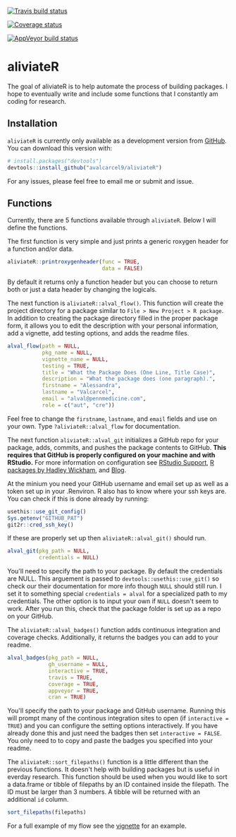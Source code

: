 
[![Travis build status](https://travis-ci.org/avalcarcel9/aliviateR.svg?branch=master)](https://travis-ci.org/avalcarcel9/aliviateR)

[![Coverage status](https://codecov.io/gh/avalcarcel9/aliviateR/branch/master/graph/badge.svg)](https://codecov.io/github/avalcarcel9/aliviateR?branch=master)

[![AppVeyor build status](https://ci.appveyor.com/api/projects/status/github/avalcarcel9/aliviateR?branch=master&svg=true)](https://ci.appveyor.com/project/avalcarcel9/aliviateR)

<!-- README.md is generated from README.Rmd. Please edit that file -->
aliviateR
=========

The goal of aliviateR is to help automate the process of building packages. I hope to eventually write and include some functions that I constantly am coding for research.

Installation
------------

`aliviateR` is currently only available as a development version from [GitHub](https://github.com/). You can download this version with:

``` r
# install.packages("devtools")
devtools::install_github("avalcarcel9/aliviateR")
```

For any issues, please feel free to email me or submit and issue.

Functions
---------

Currently, there are 5 functions available through `aliviateR`. Below I will define the functions.

The first function is very simple and just prints a generic roxygen header for a function and/or data.

``` r
aliviateR::printroxygenheader(func = TRUE,
                              data = FALSE)
```

By default it returns only a function header but you can choose to return both or just a data header by changing the logicals.

The next function is `aliviateR::alval_flow()`. This function will create the project directory for a package similar to `File > New Project > R package`. In addition to creating the package directory filled in the proper package form, it allows you to edit the description with your personal information, add a vignette, add testing options, and adds the readme files.

``` r
alval_flow(path = NULL, 
           pkg_name = NULL, 
           vignette_name = NULL,
           testing = TRUE, 
           title = "What the Package Does (One Line, Title Case)",
           description = "What the package does (one paragraph).",
           firstname = "Alessandra", 
           lastname = "Valcarcel",
           email = "alval@pennmedicine.com", 
           role = c("aut", "cre"))
```

Feel free to change the `firstname`, `lastname`, and `email` fields and use on your own. Type `?aliviateR::alval_flow` for documentation.

The next function `aliviateR::alval_git` initializes a GitHub repo for your package, adds, commits, and pushes the package contents to GitHub. **This requires that GitHub is properly configured on your machine and with RStudio.** For more information on configuration see [RStudio Support](https://support.rstudio.com/hc/en-us/articles/200532077-Version-Control-with-Git-and-SVN), [R packages by Hadley Wickham](http://r-pkgs.had.co.nz/git.html), and [Blog](http://happygitwithr.com/rstudio-git-github.html).

At the minium you need your GitHub username and email set up as well as a token set up in your .Renviron. R also has to know where your ssh keys are. You can check if this is done already by running:

``` r
usethis::use_git_config()
Sys.getenv("GITHUB_PAT")
git2r::cred_ssh_key()
```

If these are properly set up then `aliviateR::alval_git()` should run.

``` r
alval_git(pkg_path = NULL, 
          credentials = NULL)
```

You'll need to specify the path to your package. By default the credentials are NULL. This arguement is passed to `devtools::usethis::use_git()` so check our their documentation for more info though `NULL` should still run. I set it to something special `credentials = alval` for a specialized path to my credentials. The other option is to input your own if `NULL` doesn't seem to work. After you run this, check that the package folder is set up as a repo on your GitHub.

The `aliviateR::alval_badges()` function adds continuous integration and coverage checks. Additionally, it returns the badges you can add to your readme.

``` r
alval_badges(pkg_path = NULL, 
             gh_username = NULL, 
             interactive = TRUE,
             travis = TRUE,
             coverage = TRUE, 
             appveyor = TRUE,
             cran = TRUE)
```

You'll specify the path to your package and GitHub username. Running this will prompt many of the continous integration sites to open (if `interactive = TRUE`) and you can configure the setting options interactively. If you have already done this and just need the badges then set `interactive = FALSE`. You only need to to copy and paste the badges you specified into your readme.

The `aliviateR::sort_filepaths()` function is a little different than the previous functions. It doesn't help with building packages but is useful in everday research. This function should be used when you would like to sort a data.frame or tibble of filepaths by an ID contained inside the filepath. The ID must be larger than 3 numbers. A tibble will be returned with an additional `id` column.

``` r
sort_filepaths(filepaths)
```

For a full example of my flow see the [vignette](https://github.com/avalcarcel9/aliviateR/blob/master/vignettes/vignette.Rmd) for an example.
